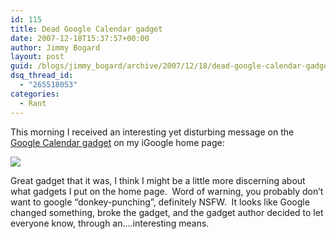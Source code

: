 ```yaml
---
id: 115
title: Dead Google Calendar gadget
date: 2007-12-18T15:37:57+00:00
author: Jimmy Bogard
layout: post
guid: /blogs/jimmy_bogard/archive/2007/12/18/dead-google-calendar-gadget.aspx
dsq_thread_id:
  - "265518053"
categories:
  - Rant
---
```

This morning I received an interesting yet disturbing message on the [Google Calendar gadget](http://www.r2unit.com/gmodule/) on my iGoogle home page:

 ![](http://grabbagoftimg.s3.amazonaws.com/google_calendar.PNG)

Great gadget that it was, I think I might be a little more discerning about what gadgets I put on the home page.&nbsp; Word of warning, you probably don&#8217;t want to google &#8220;donkey-punching&#8221;, definitely NSFW.&nbsp; It looks like Google changed something, broke the gadget, and the gadget author decided to let everyone know, through an&#8230;.interesting means.